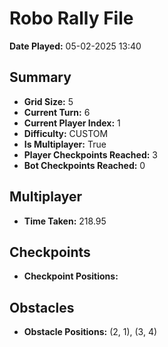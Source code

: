 # Robo Rally File
**Date Played:** 05-02-2025 13:40

## Summary
- **Grid Size:** 5
- **Current Turn:** 6
- **Current Player Index:** 1
- **Difficulty:** CUSTOM
- **Is Multiplayer:** True
- **Player Checkpoints Reached:** 3
- **Bot Checkpoints Reached:** 0

## Multiplayer
- **Time Taken:** 218.95 

## Checkpoints
- **Checkpoint Positions:** 

## Obstacles
- **Obstacle Positions:** (2, 1), (3, 4)

